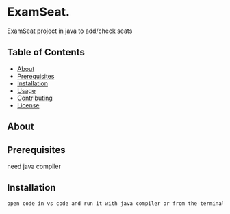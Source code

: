 # ExamSeat.

ExamSeat project in java to add/check seats 

## Table of Contents

- [About](#about)
- [Prerequisites](#prerequisites)
- [Installation](#installation)
- [Usage](#usage)
- [Contributing](#contributing)
- [License](#license)


## About


## Prerequisites

need java compiler 

## Installation



```bash
open code in vs code and run it with java compiler or from the terminal .

